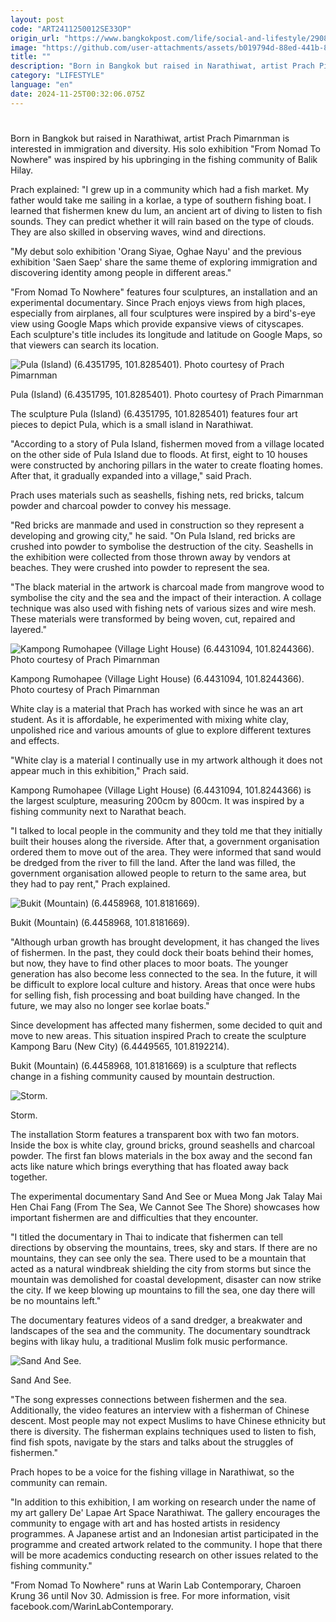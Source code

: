 ```yaml
---
layout: post
code: "ART2411250012SE33OP"
origin_url: "https://www.bangkokpost.com/life/social-and-lifestyle/2908245/the-changing-tide"
image: "https://github.com/user-attachments/assets/b019794d-88ed-441b-80d3-7bfdcb7be550"
title: ""
description: "Born in Bangkok but raised in Narathiwat, artist Prach Pimarnman is interested in immigration and diversity. His solo exhibition \"From Nomad To Nowhere\" was inspired by his upbringing in the fishing community of Balik Hilay."
category: "LIFESTYLE"
language: "en"
date: 2024-11-25T00:32:06.075Z
---
```


# 

Born in Bangkok but raised in Narathiwat, artist Prach Pimarnman is interested in immigration and diversity. His solo exhibition "From Nomad To Nowhere" was inspired by his upbringing in the fishing community of Balik Hilay.

Prach explained: "I grew up in a community which had a fish market. My father would take me sailing in a korlae, a type of southern fishing boat. I learned that fishermen knew du lum, an ancient art of diving to listen to fish sounds. They can predict whether it will rain based on the type of clouds. They are also skilled in observing waves, wind and directions.

"My debut solo exhibition 'Orang Siyae, Oghae Nayu' and the previous exhibition 'Saen Saep' share the same theme of exploring immigration and discovering identity among people in different areas."

"From Nomad To Nowhere" features four sculptures, an installation and an experimental documentary. Since Prach enjoys views from high places, especially from airplanes, all four sculptures were inspired by a bird's-eye view using Google Maps which provide expansive views of cityscapes. Each sculpture's title includes its longitude and latitude on Google Maps, so that viewers can search its location.

![Pula (Island) (6.4351795, 101.8285401). Photo courtesy of Prach Pimarnman](https://static.bangkokpost.com/media/content/dcx/2024/11/25/5358165.jpg)

Pula (Island) (6.4351795, 101.8285401). Photo courtesy of Prach Pimarnman

The sculpture Pula (Island) (6.4351795, 101.8285401) features four art pieces to depict Pula, which is a small island in Narathiwat.

"According to a story of Pula Island, fishermen moved from a village located on the other side of Pula Island due to floods. At first, eight to 10 houses were constructed by anchoring pillars in the water to create floating homes. After that, it gradually expanded into a village," said Prach.

Prach uses materials such as seashells, fishing nets, red bricks, talcum powder and charcoal powder to convey his message.

"Red bricks are manmade and used in construction so they represent a developing and growing city," he said. "On Pula Island, red bricks are crushed into powder to symbolise the destruction of the city. Seashells in the exhibition were collected from those thrown away by vendors at beaches. They were crushed into powder to represent the sea.

"The black material in the artwork is charcoal made from mangrove wood to symbolise the city and the sea and the impact of their interaction. A collage technique was also used with fishing nets of various sizes and wire mesh. These materials were transformed by being woven, cut, repaired and layered."

![Kampong Rumohapee (Village Light House) (6.4431094, 101.8244366). Photo courtesy of Prach Pimarnman](https://static.bangkokpost.com/media/content/dcx/2024/11/25/5358170.jpg)

Kampong Rumohapee (Village Light House) (6.4431094, 101.8244366). Photo courtesy of Prach Pimarnman

White clay is a material that Prach has worked with since he was an art student. As it is affordable, he experimented with mixing white clay, unpolished rice and various amounts of glue to explore different textures and effects.

"White clay is a material I continually use in my artwork although it does not appear much in this exhibition," Prach said.

Kampong Rumohapee (Village Light House) (6.4431094, 101.8244366) is the largest sculpture, measuring 200cm by 800cm. It was inspired by a fishing community next to Narathat beach.

"I talked to local people in the community and they told me that they initially built their houses along the riverside. After that, a government organisation ordered them to move out of the area. They were informed that sand would be dredged from the river to fill the land. After the land was filled, the government organisation allowed people to return to the same area, but they had to pay rent," Prach explained.

![Bukit (Mountain) (6.4458968, 101.8181669).](https://static.bangkokpost.com/media/content/dcx/2024/11/25/5358175.jpg)

Bukit (Mountain) (6.4458968, 101.8181669).

"Although urban growth has brought development, it has changed the lives of fishermen. In the past, they could dock their boats behind their homes, but now, they have to find other places to moor boats. The younger generation has also become less connected to the sea. In the future, it will be difficult to explore local culture and history. Areas that once were hubs for selling fish, fish processing and boat building have changed. In the future, we may also no longer see korlae boats."

Since development has affected many fishermen, some decided to quit and move to new areas. This situation inspired Prach to create the sculpture Kampong Baru (New City) (6.4449565, 101.8192214).

Bukit (Mountain) (6.4458968, 101.8181669) is a sculpture that reflects change in a fishing community caused by mountain destruction.

![Storm.](https://static.bangkokpost.com/media/content/dcx/2024/11/25/5358180.jpg)

Storm.

The installation Storm features a transparent box with two fan motors. Inside the box is white clay, ground bricks, ground seashells and charcoal powder. The first fan blows materials in the box away and the second fan acts like nature which brings everything that has floated away back together.

The experimental documentary Sand And See or Muea Mong Jak Talay Mai Hen Chai Fang (From The Sea, We Cannot See The Shore) showcases how important fishermen are and difficulties that they encounter.

"I titled the documentary in Thai to indicate that fishermen can tell directions by observing the mountains, trees, sky and stars. If there are no mountains, they can see only the sea. There used to be a mountain that acted as a natural windbreak shielding the city from storms but since the mountain was demolished for coastal development, disaster can now strike the city. If we keep blowing up mountains to fill the sea, one day there will be no mountains left."

The documentary features videos of a sand dredger, a breakwater and landscapes of the sea and the community. The documentary soundtrack begins with likay hulu, a traditional Muslim folk music performance.

![Sand And See.](https://static.bangkokpost.com/media/content/dcx/2024/11/25/5358185.jpg)

Sand And See.

"The song expresses connections between fishermen and the sea. Additionally, the video features an interview with a fisherman of Chinese descent. Most people may not expect Muslims to have Chinese ethnicity but there is diversity. The fisherman explains techniques used to listen to fish, find fish spots, navigate by the stars and talks about the struggles of fishermen."

Prach hopes to be a voice for the fishing village in Narathiwat, so the community can remain.

"In addition to this exhibition, I am working on research under the name of my art gallery De' Lapae Art Space Narathiwat. The gallery encourages the community to engage with art and has hosted artists in residency programmes. A Japanese artist and an Indonesian artist participated in the programme and created artwork related to the community. I hope that there will be more academics conducting research on other issues related to the fishing community."

"From Nomad To Nowhere" runs at Warin Lab Contemporary, Charoen Krung 36 until Nov 30. Admission is free. For more information, visit facebook.com/WarinLabContemporary.